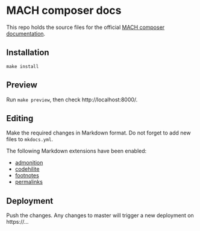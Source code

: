 # MACH composer docs

This repo holds the source files for the official [MACH composer documentation](https://...).

## Installation

`make install`

## Preview

Run `make preview`, then check http://localhost:8000/.

## Editing

Make the required changes in Markdown format. Do not forget to add new files to `mkdocs.yml`.

The following Markdown extensions have been enabled:

- [admonition](https://squidfunk.github.io/mkdocs-material/extensions/admonition/)
- [codehilite](https://squidfunk.github.io/mkdocs-material/extensions/codehilite/)
- [footnotes](https://squidfunk.github.io/mkdocs-material/extensions/footnotes/)
- [permalinks](https://squidfunk.github.io/mkdocs-material/extensions/permalinks/)

## Deployment

Push the changes. Any changes to master will trigger a new deployment on https://...
